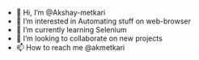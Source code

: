 - 👋 Hi, I’m @Akshay-metkari
- 👀 I’m interested in Automating stuff on web-browser
- 🌱 I’m currently learning Selenium 
- 💞️ I’m looking to collaborate on new projects
- 📫 How to reach me @akmetkari

<!---
Akshay-metkari/Akshay-metkari is a ✨ special ✨ repository because its `README.md` (this file) appears on your GitHub profile.
You can click the Preview link to take a look at your changes.
--->
